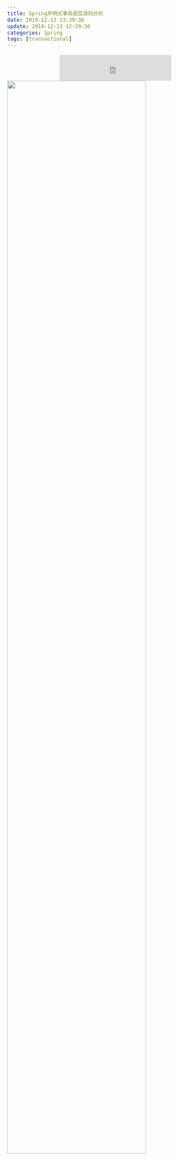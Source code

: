 ```yaml
---
title: Spring声明式事务底层源码分析
date: 2019-12-13 13:39:36
update: 2019-12-13 12:39:36
categories: Spring
tags: [transactional]
---
```


<div style="text-align: center"><iframe height="60" width="260" src="https://www.ximalaya.com/thirdparty/player/sound/player.html?id=6549547&type=red" frameborder=0 allowfullscreen></iframe></div>

<img style="width: 80%;height:80%" src="https://volc1612.gitee.io/blog/images/Spring组件及AOP底层源码/dog.jpeg" />

<!-- more -->
